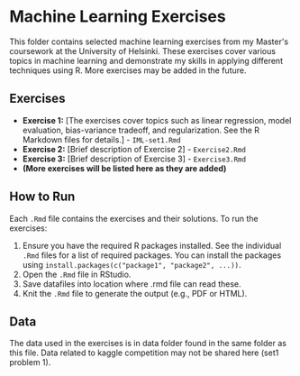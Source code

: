 # Machine Learning Exercises

This folder contains selected machine learning exercises from my Master's coursework at the University of Helsinki.  These exercises cover various topics in machine learning and demonstrate my skills in applying different techniques using R.  More exercises may be added in the future.

## Exercises

*   **Exercise 1:** [The exercises cover topics such as linear regression, model evaluation, bias-variance tradeoff, and regularization.  See the R Markdown files for details.] - `IML-set1.Rmd`
*   **Exercise 2:** [Brief description of Exercise 2] - `Exercise2.Rmd`
*   **Exercise 3:** [Brief description of Exercise 3] - `Exercise3.Rmd`
*   **(More exercises will be listed here as they are added)**

## How to Run

Each `.Rmd` file contains the exercises and their solutions.  To run the exercises:

1.  Ensure you have the required R packages installed.  See the individual `.Rmd` files for a list of required packages.  You can install the packages using `install.packages(c("package1", "package2", ...))`.
2.  Open the `.Rmd` file in RStudio.
3.  Save datafiles into location where .rmd file can read these.
4.  Knit the `.Rmd` file to generate the output (e.g., PDF or HTML).

## Data

The data used in the exercises is in data folder found in the same folder as this file. Data related to kaggle competition may not be shared here (set1 problem 1).
